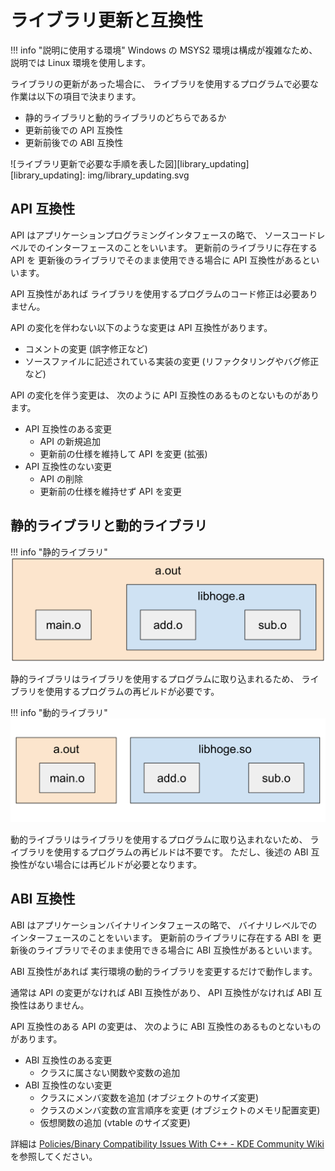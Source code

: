 # ライブラリ更新と互換性

!!! info "説明に使用する環境"
    Windows の MSYS2 環境は構成が複雑なため、説明では Linux 環境を使用します。

ライブラリの更新があった場合に、
ライブラリを使用するプログラムで必要な作業は以下の項目で決まります。

- 静的ライブラリと動的ライブラリのどちらであるか
- 更新前後での API 互換性
- 更新前後での ABI 互換性

![ライブラリ更新で必要な手順を表した図][library_updating]
[library_updating]: img/library_updating.svg

## API 互換性

API はアプリケーションプログラミングインタフェースの略で、
ソースコードレベルでのインターフェースのことをいいます。
更新前のライブラリに存在する API を
更新後のライブラリでそのまま使用できる場合に API 互換性があるといいます。

API 互換性があれば
ライブラリを使用するプログラムのコード修正は必要ありません。

API の変化を伴わない以下のような変更は API 互換性があります。

- コメントの変更 (誤字修正など)
- ソースファイルに記述されている実装の変更 (リファクタリングやバグ修正など)

API の変化を伴う変更は、
次のように API 互換性のあるものとないものがあります。

- API 互換性のある変更
    - API の新規追加
    - 更新前の仕様を維持して API を変更 (拡張)
- API 互換性のない変更
    - API の削除
    - 更新前の仕様を維持せず API を変更

## 静的ライブラリと動的ライブラリ

!!! info "静的ライブラリ"
    ![静的ライブラリ][static_library]

静的ライブラリはライブラリを使用するプログラムに取り込まれるため、
ライブラリを使用するプログラムの再ビルドが必要です。

!!! info "動的ライブラリ"
    ![動的ライブラリ][dynamic_library]

動的ライブラリはライブラリを使用するプログラムに取り込まれないため、
ライブラリを使用するプログラムの再ビルドは不要です。
ただし、後述の ABI 互換性がない場合には再ビルドが必要となります。

[static_library]: img/static_library.svg
[dynamic_library]: img/dynamic_library.svg

## ABI 互換性

ABI はアプリケーションバイナリインタフェースの略で、
バイナリレベルでのインターフェースのことをいいます。
更新前のライブラリに存在する ABI を
更新後のライブラリでそのまま使用できる場合に ABI 互換性があるといいます。

ABI 互換性があれば
実行環境の動的ライブラリを変更するだけで動作します。

通常は
API の変更がなければ ABI 互換性があり、
API 互換性がなければ ABI 互換性はありません。

<!-- TODO: コンパイラのバージョンにも依存することに言及する。
GCC 5.x の _GLIBCXX_USE_CXX11_ABI を説明に使用する。
-->

API 互換性のある API の変更は、
次のように ABI 互換性のあるものとないものがあります。

- ABI 互換性のある変更
    - クラスに属さない関数や変数の追加
- ABI 互換性のない変更
    - クラスにメンバ変数を追加 (オブジェクトのサイズ変更)
    - クラスのメンバ変数の宣言順序を変更 (オブジェクトのメモリ配置変更)
    - 仮想関数の追加 (vtable のサイズ変更)

詳細は
[Policies/Binary Compatibility Issues With C++ - KDE Community Wiki][kde_abi]
を参照してください。

[kde_abi]: https://community.kde.org/Policies/Binary_Compatibility_Issues_With_C%2B%2B
